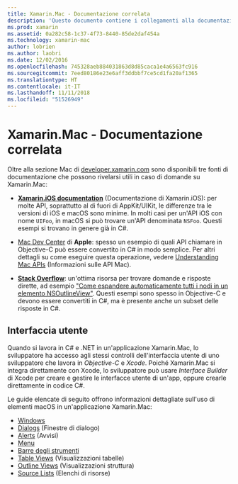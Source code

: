 ```yaml
---
title: Xamarin.Mac - Documentazione correlata
description: 'Questo documento contiene i collegamenti alla documentazione pertinente per gli sviluppatori Xamarin.Mac: documentazione di Xamarin.iOS, Mac Dev Center di Apple e diverse guide che descrivono come compilare interfacce utente con Xamarin.Mac.'
ms.prod: xamarin
ms.assetid: 0a282c58-1c37-4f73-8440-85de2daf454a
ms.technology: xamarin-mac
author: lobrien
ms.author: laobri
ms.date: 12/02/2016
ms.openlocfilehash: 745328aeb884031863d8d85caca1e4a6563fc916
ms.sourcegitcommit: 7eed80186e23e6aff3ddbbf7ce5cd1fa20af1365
ms.translationtype: HT
ms.contentlocale: it-IT
ms.lasthandoff: 11/11/2018
ms.locfileid: "51526949"
---
```

# <a name="xamarinmac-related-documentation"></a>Xamarin.Mac - Documentazione correlata

Oltre alla sezione Mac di [developer.xamarin.com](~/mac/get-started/index.md) sono disponibili tre fonti di documentazione che possono rivelarsi utili in caso di domande su Xamarin.Mac:

- [**Xamarin.iOS documentation**](~/ios/get-started/index.md) (Documentazione di Xamarin.iOS): per molte API, soprattutto al di fuori di AppKit/UIKit, le differenze tra le versioni di iOS e macOS sono minime. In molti casi per un'API iOS con nome `UIFoo`, in macOS si può trovare un'API denominata `NSFoo`. Questi esempi si trovano in genere già in C#.

- [Mac Dev Center](https://developer.apple.com/devcenter/mac/) di **Apple**: spesso un esempio di quali API chiamare in Objective-C può essere convertito in C# in modo semplice. Per altri dettagli su come eseguire questa operazione, vedere [Understanding Mac APIs](~/mac/app-fundamentals/mac-apis.md) (Informazioni sulle API Mac).

- [**Stack Overflow**](http://stackoverflow.com/): un'ottima risorsa per trovare domande e risposte dirette, ad esempio ["Come espandere automaticamente tutti i nodi in un elemento NSOutlineView"](http://stackoverflow.com/questions/519751/nsoutlineview-auto-expand-all-nodes). Questi esempi sono spesso in Objective-C e devono essere convertiti in C#, ma è presente anche un subset delle risposte in C#.

## <a name="user-interface"></a>Interfaccia utente

Quando si lavora in C# e .NET in un'applicazione Xamarin.Mac, lo sviluppatore ha accesso agli stessi controlli dell'interfaccia utente di uno sviluppatore che lavora in *Objective-C* e *Xcode*. Poiché Xamarin.Mac si integra direttamente con Xcode, lo sviluppatore può usare _Interface Builder_ di Xcode per creare e gestire le interfacce utente di un'app, oppure crearle direttamente in codice C#.

Le guide elencate di seguito offrono informazioni dettagliate sull'uso di elementi macOS in un'applicazione Xamarin.Mac:

- [Windows](~/mac/user-interface/window.md)
- [Dialogs](~/mac/user-interface/dialog.md) (Finestre di dialogo)
- [Alerts](~/mac/user-interface/alert.md) (Avvisi)
- [Menu](~/mac/user-interface/menu.md)
- [Barre degli strumenti](~/mac/user-interface/toolbar.md)
- [Table Views](~/mac/user-interface/table-view.md) (Visualizzazioni tabelle)
- [Outline Views](~/mac/user-interface/outline-view.md) (Visualizzazioni struttura)
- [Source Lists](~/mac/user-interface/source-list.md) (Elenchi di risorse)

